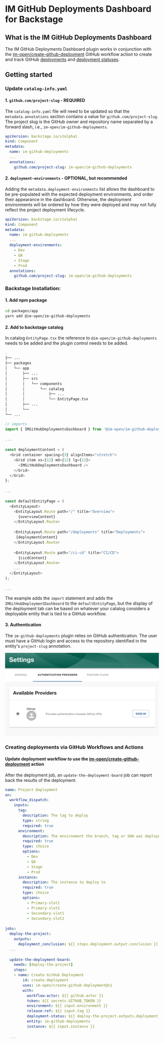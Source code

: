 # IM GitHub Deployments Dashboard for Backstage

## What is the IM GitHub Deployments Dashboard

The IM GitHub Deployments Dashboard plugin works in conjunction with the [im-open/create-github-deployment] GitHub workflow action to create and track GitHub [deployments] and [deployment statuses].

## Getting started

### Update `catalog-info.yaml`

#### 1. `github.com/project-slug` - REQUIRED

The `catalog-info.yaml` file will need to be updated so that the `metadata.annotations` section contains a value for `github.com/project-slug`. The project slug is the GitHub owner and repository name separated by a forward slash, i.e., `im-open/im-github-deployments`.

```yaml
apiVersion: backstage.io/v1alpha1
kind: Component
metadata:
  name: im-github-deployemnts
  ...
  annotations:
    github.com/project-slug: im-open/im-github-deployments
```

#### 2. `deployment-environments` - OPTIONAL, but recommended

Adding the `metadata.deployment-environments` list allows the dashboard to be pre-populated with the expected deployment environments, and order their appearance in the dashboard.  Otherwise, the deployment environments will be ordered by how they were deployed and may not fully reflect the project deployment lifecycle.

```yaml
apiVersion: backstage.io/v1alpha1
kind: Component
metadata:
  name: im-github-deployemnts
  ...
  deployment-environments:
    - Dev
    - QA
    - Stage
    - Prod
  annotations:
    github.com/project-slug: im-open/im-github-deployments
```

### Backstage Installation:

#### 1. Add npm package

```bash
cd packages/app
yarn add @im-open/im-github-deployments
```

#### 2. Add to backstage catalog

In catalog `EntityPage.tsx` the reference to `@im-open/im-github-deployments` needs to be added and the plugin control needs to be added.

```bash
.
├── ...
├── packages
│   └── app
│       ├── ...
│       ├── src
│       │   └── components
│       │       └── catalog
│       │           ├── ...
│       │           └── EntityPage.tsx
│       ├── ...
│       └──
└── ...
```

```typescript
// imports
import { IMGitHubDeploymentsDashboard } from '@im-open/im-github-deployments';

...

const deploymentContent = (
  <Grid container spacing={3} alignItems="stretch">
    <Grid item xs={12} md={12} lg={12}>
      <IMGitHubDeploymentsDashboard />
    </Grid>
  </Grid>
};

...

const defaultEntityPage = (
  <EntityLayout>
    <EntityLayout.Route path="/" title="Overview">
      {overviewContent}
    </EntityLayout.Route>

    <EntityLayout.Route path="/deployments" title="Deployments">
     {deploymentContent}
    </EntityLayout.Route>

    <EntityLayout.Route path="/ci-cd" title="CI/CD">
      {cicdContent}
    </EntityLayout.Route>
    ...
  </EntityLayout>
);

...
```

The example adds the `import` statement and adds the `IMGitHubDeploymentDashboard` to the `defaultEntityPage`, but the display of the deployment tab can be based on whatever your catalog considers a deployable entity that is tied to a GitHub workflow.

#### 3. Authentication

The `im-github-deployments` plugin relies on GitHub authentication.  The user must have a GitHub login and access to the repository identified in the entity's `project-slug` annotation.

![GitHub Authentication](images/github_auth.png)

### Creating deployments via GitHub Workflows and Actions

#### Update deployment workflow to use the [im-open/create-github-deployment] action

After the deployment job, an `update-the-deployment-board` job can report back the results of the deployment.

```yaml
name: Project Deployment
on:
  workflow_dispatch:
    inputs:
      tag:
        description: The tag to deploy
        type: string
        required: true
      environment:
        description: The environment the branch, tag or SHA was deployed to
        required: true
        type: choice
        options:
          - Dev
          - QA
          - Stage
          - Prod
      instance:
        description: The instance to deploy to
        required: true
        type: choice
        options:
          - Primary-slot1
          - Primary-slot2
          - Secondary-slot1
          - Secondary-slot2

jobs:
  deploy-the-project:
    outputs:
      deployment_conclusion: ${{ steps.deployment.output.conclusion }}
  ...

  update-the-deployment-board:
    needs: [deploy-the-project]
    steps:
    - name: Create GitHub Deployment
        id: create-deployment
        uses: im-open/create-github-deployment@v1
        with:
          workflow-actor: ${{ github.actor }}
          token: ${{ secrets.GITHUB_TOKEN }}
          environment: ${{ input.environment }}
          release-ref: ${{ input.tag }}
          deployment-status: ${{ deploy-the-project.outputs.deployment_conclusion }}
          entity: im-github-deployments
          instance: ${{ input.instance }}

  ...
```

<!-- links -->

[im-open/create-github-deployment]: https://github.com/im-open/create-github-deployment "im-open/create-github-deployment"
[deployments]: https://docs.github.com/en/rest/deployments/deployments?apiVersion=2022-11-28 "Deployments: Use the REST API to create and delete deployments and deployment environments."
[deployment statuses]: https://docs.github.com/en/rest/deployments/statuses?apiVersion=2022-11-28 "Deployment statuses: Use the REST API to manage deployment statuses."
